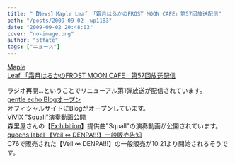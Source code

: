 ```yaml
---
title: "【News】Maple Leaf 「霜月はるかのFROST MOON CAFE」第57回放送配信"
path: "/posts/2009-09-02--wp1183"
date: "2009-09-02 20:48:03"
cover: "no-image.png"
author: "stfate"
tags: ["ニュース"]
---
```


<style type="text/css">
<!--
p {white-space: pre-wrap};
-->
</style>

<a  href="http://www.timerocket.co.jp/fmc/" target="_blank">Maple Leaf 「霜月はるかのFROST MOON CAFE」第57回放送配信</a>
<div >ラジオ再開…ということでリニューアル第1弾放送が配信されています。</div>
<a  href="http://gentleecho.main.jp/blog/" target="_blank">gentle echo Blogオープン</a>
<div >オフィシャルサイトにBlogがオープンしています。</div>
<a  href="http://www.vivix.info/" target="_blank">ViViX "Squall"演奏動画公開</a>
<div >森里屋さんの【<a href="http://morisato.jp/" target="_blank">Ex:hibition</a>】提供曲"Squall"の演奏動画が公開されています。</div>
<a  href="http://www.queenslabel.product.co.jp/" target="_blank">queens label 【Veil ∞ DENPA!!!】一般販売告知</a>
<div >C76で販売された【Veil ∞ DENPA!!!】の一般販売が10.21より開始されるそうです。</div>

